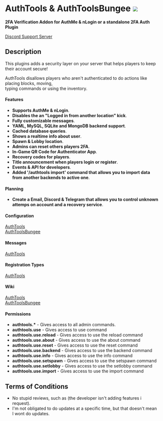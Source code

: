 # AuthTools & AuthToolsBungee <img src="https://github.com/pavlyi1/AuthTools/raw/main/images/pluginLogo-32.png"></img>
**2FA Verification Addon for AuthMe & nLogin or a standalone 2FA Auth Plugin**

[Discord Support Server](https://go.pavlyi.eu/discord)

## Description

This plugins adds a security layer on your server that helps players to keep their account secure!<br>

AuthTools disallows players who aren't authenticated to do actions like placing blocks, moving,<br>
typing commands or using the inventory.      

#### Features

* <strong>Supports AuthMe & nLogin</strong>.
* <strong>Disables the an "Logged in from another location" kick</strong>.
* <strong>Fully customizable messages</strong>.
* <strong>YAML, MySQL, SQLite and MongoDB backend support</strong>.
* <strong>Cached database queries</strong>.
* <strong>Shows a realtime info about user</strong>.
* <strong>Spawn & Lobby location</strong>.
* <strong>Admins can reset others players 2FA</strong>.
* <strong>In-Game QR Code for Authenticator App</strong>.
* <strong>Recovery codes for players</strong>.
* <strong>Title announcement when players login or register</strong>.
* <strong>Events & API for developers</strong>.
* <strong>Added '/authtools import' command that allows you to import data from another backends to active one</strong>.


#### Planning

* <strong>Create a Email, Discord & Telegram that allows you to control unknown attemps on account and a recovery service</strong>.


#### Configuration
[AuthTools](https://github.com/pavlyi1/AuthTools/wiki/AuthTools-Configuration)<br>
[AuthToolsBungee](https://github.com/pavlyi1/AuthTools/wiki/AuthToolsBungee-Configuration)

#### Messages
[AuthTools](https://github.com/pavlyi1/AuthTools/wiki/AuthTools-Messages)

#### Registration Types
[AuthTools](https://github.com/pavlyi1/AuthTools/wiki/AuthTools-Registration)

#### Wiki
[AuthTools](https://github.com/pavlyi1/AuthTools/wiki/AuthTools-Home)<br>
[AuthToolsBungee](https://github.com/pavlyi1/AuthTools/wiki/AuthToolsBungee-Home)

#### Permissions

* <strong>authtools.*</strong> - Gives access to all admin commands.
* <strong>authtools.use</strong> - Gives access to use command
* <strong>authtools.use.reload</strong> - Gives access to use the reload command
* <strong>authtools.use.about</strong> - Gives access to use the about command
* <strong>authtools.use.reset</strong> - Gives access to use the reset command
* <strong>authtools.use.backend</strong> - Gives access to use the backend command
* <strong>authtools.use.info</strong> - Gives access to use the info command
* <strong>authtools.use.setspawn</strong> - Gives access to use the setspawn command
* <strong>authtools.use.setlobby</strong> - Gives access to use the setlobby command
* <strong>authtools.use.import</strong> - Gives access to use the import command


## Terms of Conditions
* No stupid reviews, such as (the developer isn't adding features i request).
* I'm not obligated to do updates at a specific time, but that doesn't mean I wont do updates.
